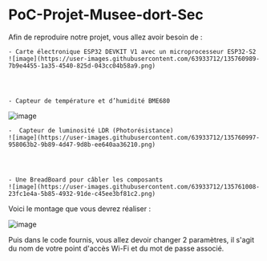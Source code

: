 # PoC-Projet-Musee-dort-Sec


Afin de reproduire notre projet, vous allez avoir besoin de :


    - Carte électronique ESP32 DEVKIT V1 avec un microprocesseur ESP32-S2
    ![image](https://user-images.githubusercontent.com/63933712/135760989-7b9e4455-1a35-4540-825d-043cc04b58a9.png)



 
    - Capteur de température et d’humidité BME680 
   ![image](https://user-images.githubusercontent.com/63933712/135760993-3ef18748-6ff0-48ea-bbe2-77673b6087d2.png)

    
    -  Capteur de luminosité LDR (Photorésistance) 
    ![image](https://user-images.githubusercontent.com/63933712/135760997-958063b2-9b89-4d47-9d8b-ee640aa36210.png)




    - Une BreadBoard pour câbler les composants
    ![image](https://user-images.githubusercontent.com/63933712/135761008-23fc1e4a-5b85-4932-91de-c45ee3bf81c2.png)





Voici le montage que vous devrez réaliser :

![image](https://user-images.githubusercontent.com/63933712/135760741-20b1009e-1b71-4324-859b-743405da8bcf.png)

Puis dans le code fournis, vous allez devoir changer 2 paramètres, il s'agit du nom de votre point d'accès Wi-Fi et du mot de passe associé.

